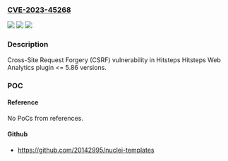 ### [CVE-2023-45268](https://cve.mitre.org/cgi-bin/cvename.cgi?name=CVE-2023-45268)
![](https://img.shields.io/static/v1?label=Product&message=Hitsteps%20Web%20Analytics&color=blue)
![](https://img.shields.io/static/v1?label=Version&message=n%2Fa%3C%3D%205.86%20&color=brighgreen)
![](https://img.shields.io/static/v1?label=Vulnerability&message=CWE-352%20Cross-Site%20Request%20Forgery%20(CSRF)&color=brighgreen)

### Description

Cross-Site Request Forgery (CSRF) vulnerability in Hitsteps Hitsteps Web Analytics plugin <= 5.86 versions.

### POC

#### Reference
No PoCs from references.

#### Github
- https://github.com/20142995/nuclei-templates

